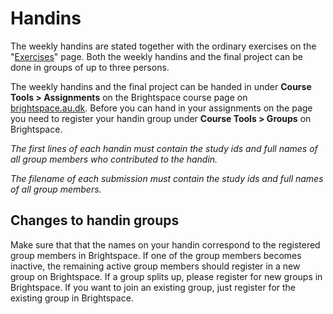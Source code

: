 # Handins

The weekly handins are stated together with the ordinary exercises on the "[Exercises](exercises)" page. Both the weekly handins and the final project can be done in groups of up to three persons.

The weekly handins and the final project can be handed in under **Course Tools > Assignments** on the Brightspace course page on [brightspace.au.dk](https://brightspace.au.dk/). Before you can hand in your assignments on the page you need to register your handin group under **Course Tools > Groups** on Brightspace.

_The first lines of each handin must contain the study ids and full names of all group members who contributed to the handin._

_The filename of each submission must contain the study ids and full names of all group members._

## Changes to handin groups

Make sure that that the names on your handin correspond to the registered group members in Brightspace. If one of the group members becomes inactive, the remaining active group members should register in a new group on Brightspace. If a group splits up, please register for new groups in Brightspace. If you want to join an existing group, just register for the existing group in Brightspace.
